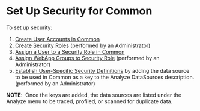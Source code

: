 # Set Up Security for Common

To set up security:

1.  [Create User Accounts in
    Common](../Use_Cases/Create_User_Accounts_in_Common.htm)
2.  [Create Security
    Roles](../../Sys_Admin/Use_Cases/Create_Security_Roles.htm)
    (performed by an Administrator)
3.  [Assign a User to a Security Role in
    Common](../Use_Cases/Assign_a_User_to_a_Security_Role_in_Common.htm)
4.  [Assign WebApp Groups to Security
    Role](../../Sys_Admin/Use_Cases/Assign_WebApp_Groups_to_Security_Role.htm)
    (performed by an Administrator)
5.  [Establish User-Specific Security
    Definitions](../../Sys_Admin/Use_Cases/Establish_UserSpecific_Security_Definitions.htm) by
    adding the data source to be used in Common as a key to the Analyze
    DataSources description.(performed by an Administrator)

**NOTE**:  Once the keys are added, the data sources are listed under
the Analyze menu to be traced, profiled, or scanned for duplicate data.
